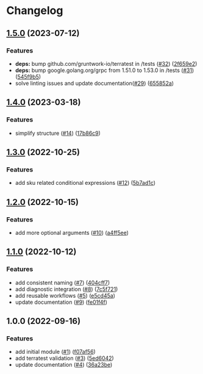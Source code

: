 # Changelog

## [1.5.0](https://github.com/aztfmods/terraform-azure-bastion/compare/v1.4.0...v1.5.0) (2023-07-12)


### Features

* **deps:** bump github.com/gruntwork-io/terratest in /tests ([#32](https://github.com/aztfmods/terraform-azure-bastion/issues/32)) ([2f659e2](https://github.com/aztfmods/terraform-azure-bastion/commit/2f659e28b9f286005feca2abeea5c90e270f903c))
* **deps:** bump google.golang.org/grpc from 1.51.0 to 1.53.0 in /tests ([#31](https://github.com/aztfmods/terraform-azure-bastion/issues/31)) ([545f9b5](https://github.com/aztfmods/terraform-azure-bastion/commit/545f9b52fd320b5d63ceed54ea87676bde3908bf))
* solve linting issues and update documentation([#29](https://github.com/aztfmods/terraform-azure-bastion/issues/29)) ([655852a](https://github.com/aztfmods/terraform-azure-bastion/commit/655852afa4e07a6badd67b25824dc65c722870c6))

## [1.4.0](https://github.com/aztfmods/module-azurerm-bastion/compare/v1.3.0...v1.4.0) (2023-03-18)


### Features

* simplify structure ([#14](https://github.com/aztfmods/module-azurerm-bastion/issues/14)) ([17b86c9](https://github.com/aztfmods/module-azurerm-bastion/commit/17b86c9171e232de09569e7fcac86c5e78715372))

## [1.3.0](https://github.com/aztfmods/module-azurerm-bastion/compare/v1.2.0...v1.3.0) (2022-10-25)


### Features

* add sku related conditional expressions ([#12](https://github.com/aztfmods/module-azurerm-bastion/issues/12)) ([5b7ad1c](https://github.com/aztfmods/module-azurerm-bastion/commit/5b7ad1c553f6e78e8c567dc68113b62050534445))

## [1.2.0](https://github.com/aztfmods/module-azurerm-bastion/compare/v1.1.0...v1.2.0) (2022-10-15)


### Features

* add more optional arguments ([#10](https://github.com/aztfmods/module-azurerm-bastion/issues/10)) ([a4ff5ee](https://github.com/aztfmods/module-azurerm-bastion/commit/a4ff5ee078fa19b6a05f4e4506b2cd274d03011e))

## [1.1.0](https://github.com/aztfmods/module-azurerm-bastion/compare/v1.0.0...v1.1.0) (2022-10-12)


### Features

* add consistent naming ([#7](https://github.com/aztfmods/module-azurerm-bastion/issues/7)) ([404cff7](https://github.com/aztfmods/module-azurerm-bastion/commit/404cff72e77bf945ec8a4d27efcfa421bc74ab10))
* add diagnostic integration ([#8](https://github.com/aztfmods/module-azurerm-bastion/issues/8)) ([7c5f721](https://github.com/aztfmods/module-azurerm-bastion/commit/7c5f7213d2fdc62bdf8109e9bbc0b84a5f977c19))
* add reusable workflows ([#5](https://github.com/aztfmods/module-azurerm-bastion/issues/5)) ([e5cd45a](https://github.com/aztfmods/module-azurerm-bastion/commit/e5cd45a34e15b240f0f0f7935cf5386092296e7a))
* update documentation ([#9](https://github.com/aztfmods/module-azurerm-bastion/issues/9)) ([fe01f4f](https://github.com/aztfmods/module-azurerm-bastion/commit/fe01f4fcf39f5d34ee2110e101237d3d1f041916))

## 1.0.0 (2022-09-16)


### Features

* add initial module ([#1](https://github.com/aztfmods/module-azurerm-bastion/issues/1)) ([f07af56](https://github.com/aztfmods/module-azurerm-bastion/commit/f07af56403661976c8f32a427120f082178fd1fd))
* add terratest validation ([#3](https://github.com/aztfmods/module-azurerm-bastion/issues/3)) ([5ed6042](https://github.com/aztfmods/module-azurerm-bastion/commit/5ed604254f48828af09aaaeba910e5500e19ebb5))
* update documentation ([#4](https://github.com/aztfmods/module-azurerm-bastion/issues/4)) ([36a23be](https://github.com/aztfmods/module-azurerm-bastion/commit/36a23be3148decf1de0932231a47d9d22e179459))
